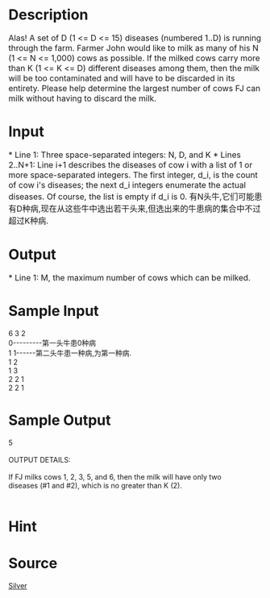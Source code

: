 
# Description

<div class="content"><p><span style="font-size: medium">Alas! A set of D (1 &lt;= D &lt;= 15) diseases (numbered 1..D) is running through the farm. Farmer John would like to milk as many of his N (1 &lt;= N &lt;= 1,000) cows as possible. If the milked cows carry more than K (1 &lt;= K &lt;= D) different diseases among them, then the milk will be too contaminated and will have to be discarded in its entirety. Please help determine the largest number of cows FJ can milk without having to discard the milk. </span></p></div>

# Input

<div class="content"><p><span style="font-size: medium">* Line 1: Three space-separated integers: N, D, and K * Lines 2..N+1: Line i+1 describes the diseases of cow i with a list of 1 or more space-separated integers. The first integer, d_i, is the count of cow i&#39;s diseases; the next d_i integers enumerate the actual diseases. Of course, the list is empty if d_i is 0. 有N头牛,它们可能患有D种病,现在从这些牛中选出若干头来,但选出来的牛患病的集合中不过超过K种病.</span></p></div>

# Output

<div class="content"><p><span style="font-size: medium">* Line 1: M, the maximum number of cows which can be milked. </span></p></div>

# Sample Input

<div class="content"><span class="sampledata">6 3 2<br/>
0---------第一头牛患0种病<br/>
1 1------第二头牛患一种病,为第一种病.<br/>
1 2<br/>
1 3<br/>
2 2 1<br/>
2 2 1<br/>
</span></div>

# Sample Output

<div class="content"><span class="sampledata">5<br/>
<br/>
OUTPUT DETAILS:<br/>
<br/>
If FJ milks cows 1, 2, 3, 5, and 6, then the milk will have only two<br/>
diseases (#1 and #2), which is no greater than K (2). <br/>
<br/>
</span></div>

# Hint

<div class="content"><p></p></div>

# Source

<div class="content"><p><a href="problemset.php?search=Silver">Silver</a></p></div>

